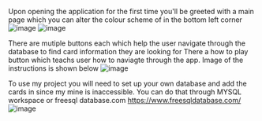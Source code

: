 Upon opening the application for the first time you'll be greeted with a main page which you can alter the colour scheme of in the bottom left corner
![image](https://github.com/JediBoat/Yu-Gi-Oh-Card-database/assets/121259910/2d57ec38-38d0-4157-8c85-811a127d91a7)
![image](https://github.com/JediBoat/Yu-Gi-Oh-Card-database/assets/121259910/b0bf88a1-5813-4c40-b4bb-85cf867e9279)

There are mutiple buttons each which help the user navigate through the database to find card information they are looking for
There a how to play button which teachs user how to naviagte through the app. Image of the instructions is shown below
![image](https://github.com/JediBoat/Yu-Gi-Oh-Card-database/assets/121259910/4295b04b-c854-447e-86a6-d48af33adb6f)

To use my project you will need to set up your own database and add the cards in since my mine is inaccessible. You can do that through MYSQL workspace or freesql database.com https://www.freesqldatabase.com/
![image](https://github.com/JediBoat/Yu-Gi-Oh-Card-database/assets/121259910/5248c768-d778-47be-aa95-3998f0df65b7)



